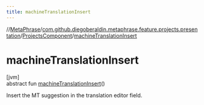 ```yaml
---
title: machineTranslationInsert
---
```

//[MetaPhrase](../../../index.html)/[com.github.diegoberaldin.metaphrase.feature.projects.presentation](../index.html)/[ProjectsComponent](index.html)/[machineTranslationInsert](machine-translation-insert.html)



# machineTranslationInsert



[jvm]\
abstract fun [machineTranslationInsert](machine-translation-insert.html)()



Insert the MT suggestion in the translation editor field.




